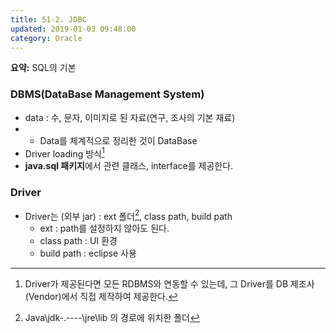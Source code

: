 ```yaml
---
title: 51-2. JDBC
updated: 2019-01-03 09:48:00
category: Oracle
---
```


**요약:** SQL의 기본

<div class="divider"></div>

### DBMS(DataBase Management System)
- data : 수, 문자, 이미지로 된 자료(연구, 조사의 기본 재료)
- - Data를 체계적으로 정리한 것이 DataBase
- Driver loading 방식[^1]
- **java.sql 패키지**에서 관련 클래스, interface를 제공한다.

### Driver
- Driver는 (외부 jar) : ext 폴더[^2], class path, build path
    - ext : path를 설정하지 않아도 된다.
    - class path : UI 환경
    - build path : eclipse 사용

[^1]: Driver가 제공된다면 모든 RDBMS와 연동할 수 있는데, 그 Driver를 DB 제조사(Vendor)에서 직접 제작하여 제공한다.
[^2]: Java\jdk-.----\jre\lib 의 경로에 위치한 폴더
